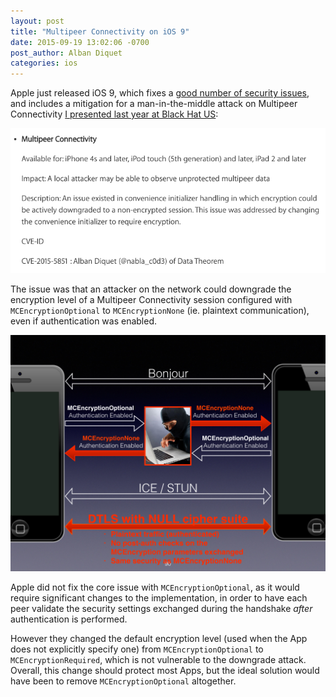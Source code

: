 ```yaml
---
layout: post
title: "Multipeer Connectivity on iOS 9"
date: 2015-09-19 13:02:06 -0700
post_author: Alban Diquet
categories: ios
---
```


Apple just released iOS 9, which fixes a [good number of security issues][ios-security], and includes a mitigation for a man-in-the-middle attack on Multipeer Connectivity [I presented last year at Black Hat US][blog-multipeer]:

![](/images/posts/multipeer-ios9.png)

The issue was that an attacker on the network could downgrade the encryption level of a Multipeer Connectivity session configured with `MCEncryptionOptional` to `MCEncryptionNone` (ie. plaintext communication), even if authentication was enabled.

![](/images/posts/multipeer-attack.png)

Apple did not fix the core issue with `MCEncryptionOptional`, as it would require significant changes to the implementation, in order to have each peer validate the security settings exchanged during the handshake _after_ authentication is performed. 

However they changed the default encryption level (used when the App does not explicitly specify one) from `MCEncryptionOptional` to `MCEncryptionRequired`, which is not vulnerable to the downgrade attack. Overall, this change should protect most Apps, but the ideal solution would have been to remove `MCEncryptionOptional` altogether.


[ios-security]: https://support.apple.com/en-us/HT205212
[blog-multipeer]: /blog/2014/08/20/multipeer-connectivity-follow-up/

